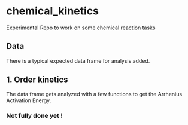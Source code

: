 # chemical_kinetics
Experimental Repo to work on some chemical reaction tasks


## Data

There is a typical expected data frame for analysis added.


## 1. Order kinetics

The data frame gets analyzed with a few functions to get the Arrhenius Activation Energy.


### Not fully done yet !



